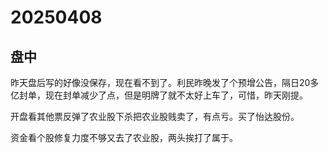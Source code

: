# 20250408

## 盘中

昨天盘后写的好像没保存，现在看不到了。利民昨晚发了个预增公告，隔日20多亿封单，现在封单减少了点，但是明牌了就不太好上车了，可惜，昨天刚提。

开盘看其他票反弹了农业股下杀把农业股贱卖了，有点亏。买了怡达股份。

资金看个股修复力度不够又去了农业股，两头挨打了属于。
